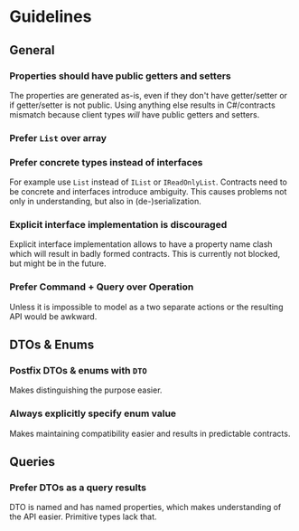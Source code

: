 # Guidelines

## General

### Properties should have public getters and setters

The properties are generated as-is, even if they don't have getter/setter or if getter/setter is not public. Using
anything else results in C#/contracts mismatch because client types _will_ have public getters and setters.

### Prefer `List` over array

### Prefer concrete types instead of interfaces

For example use `List` instead of `IList` or `IReadOnlyList`. Contracts need to be concrete and interfaces introduce
ambiguity. This causes problems not only in understanding, but also in (de-)serialization.

### Explicit interface implementation is discouraged

Explicit interface implementation allows to have a property name clash which will result in badly formed contracts.
This is currently not blocked, but might be in the future.

### Prefer Command + Query over Operation

Unless it is impossible to model as a two separate actions or the resulting API would be awkward.

## DTOs & Enums

### Postfix DTOs & enums with `DTO`

Makes distinguishing the purpose easier.

### Always explicitly specify enum value

Makes maintaining compatibility easier and results in predictable contracts.

## Queries

### Prefer DTOs as a query results

DTO is named and has named properties, which makes understanding of the API easier. Primitive types lack that.
